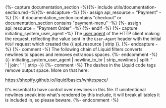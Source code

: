 {%- capture documentation_section -%}{%- include utils/documentation-section.md -%}{%- endcapture -%}
{%- assign api_resource = "Payment" -%}
{%- if documentation_section contains "checkout" or documentation_section contains "payment-menu" -%}
    {%- assign api_resource = "Payment Order" -%}
{%- endif -%}
{%- capture initiating_system_user_agent -%}
The [user agent](/checkout-v3/features/technical-reference/user-agent) of the HTTP client making the
request, reflecting the value sent in the `User-Agent` header with the initial
`POST` request which created the {{ api_resource | strip }}.
{%- endcapture -%}
{%- comment -%}
The following chain of Liquid filters converts newlines to spaces and removes
extranous spaces.
{%- endcomment -%}
{{- initiating_system_user_agent | newline_to_br | strip_newlines | split: '<br />' | join: ' ' | strip -}}
{%- comment -%}
The dashes in the Liquid code tags remove output space. More on that here:

<https://shopify.github.io/liquid/basics/whitespace/>

It's essential to have control over newlines in this file. If unintentional
newlines sneak into what's rendered by this include, it will break all tables
it is included in, so please beware.
{%- endcomment -%}
